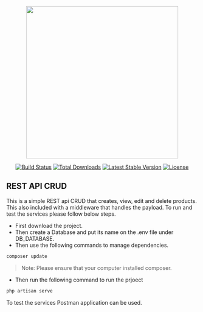 <p align="center"><a href="https://laravel.com" target="_blank"><img src="https://raw.githubusercontent.com/laravel/art/master/logo-lockup/5%20SVG/2%20CMYK/1%20Full%20Color/laravel-logolockup-cmyk-red.svg" width="400"></a></p>

<p align="center">
<a href="https://travis-ci.org/laravel/framework"><img src="https://travis-ci.org/laravel/framework.svg" alt="Build Status"></a>
<a href="https://packagist.org/packages/laravel/framework"><img src="https://poser.pugx.org/laravel/framework/d/total.svg" alt="Total Downloads"></a>
<a href="https://packagist.org/packages/laravel/framework"><img src="https://poser.pugx.org/laravel/framework/v/stable.svg" alt="Latest Stable Version"></a>
<a href="https://packagist.org/packages/laravel/framework"><img src="https://poser.pugx.org/laravel/framework/license.svg" alt="License"></a>
</p>

## REST API CRUD 

This is a simple REST api CRUD that creates, view, edit and delete products. This also included with a middleware that handles the payload. To run and test the services please follow below steps.

- First download the project. 
- Then create a Database and put its name on the .env file under DB_DATABASE.
- Then use the following commands to manage dependencies.
```sh
composer update
```

> Note: Please ensure that your computer installed composer.
- Then run the following command to run the prjoect
```sh
php artisan serve
```
To test the services Postman application can be used. 


